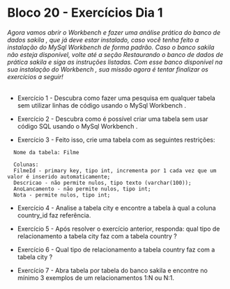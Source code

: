 # Bloco 20 - Exercícios Dia 1

###### Agora vamos abrir o Workbench e fazer uma análise prática do banco de dados sakila , que já deve estar instalado, caso você tenha feito a instalação do MySql Workbench de forma padrão. Caso o banco sakila não esteja disponível, volte até a seção Restaurando o banco de dados de prática sakila e siga as instruções listadas. Com esse banco disponível na sua instalação do Workbench , sua missão agora é tentar finalizar os exercícios a seguir!



- Exercício 1 - Descubra como fazer uma pesquisa em qualquer tabela sem utilizar linhas de código usando o MySql Workbench .

- Exercício 2 - Descubra como é possível criar uma tabela sem usar código SQL usando o MySql Workbench .

- Exercício 3 - Feito isso, crie uma tabela com as seguintes restrições:
```
  Nome da tabela: Filme
  
  Colunas:  
  FilmeId - primary key, tipo int, incrementa por 1 cada vez que um valor é inserido automaticamente;
  Descricao - não permite nulos, tipo texto (varchar(100));
  AnoLancamento - não permite nulos, tipo int;
  Nota - permite nulos, tipo int;
```

- Exercício 4 - Analise a tabela city e encontre a tabela à qual a coluna country_id faz referência.

- Exercício 5 - Após resolver o exercício anterior, responda: qual tipo de relacionamento a tabela city faz com a tabela country ?

- Exercício 6 - Qual tipo de relacionamento a tabela country faz com a tabela city ?

- Exercício 7 - Abra tabela por tabela do banco sakila e encontre no mínimo 3 exemplos de um relacionamentos 1:N ou N:1.
